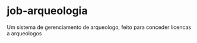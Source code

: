 # job-arqueologia
 Um sistema de gerenciamento de arqueologo, feito para conceder licencas a arqueologos
